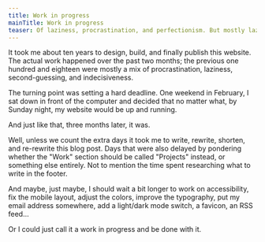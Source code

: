 ```yaml
---
title: Work in progress
mainTitle: Work in progress
teaser: Of laziness, procrastination, and perfectionism. But mostly laziness.
---
```


It took me about ten years to design, build, and finally publish this website. The actual work happened over the past two months; the previous one hundred and eighteen were mostly a mix of procrastination, laziness, second-guessing, and indecisiveness.

The turning point was setting a hard deadline. One weekend in February, I sat down in front of the computer and decided that no matter what, by Sunday night, my website would be up and running.

And just like that, three months later, it was.

Well, unless we count the extra days it took me to write, rewrite, shorten, and re-rewrite this blog post. Days that were also delayed by pondering whether the "Work" section should be called "Projects" instead, or something else entirely. Not to mention the time spent researching what to write in the footer.

And maybe, just maybe, I should wait a bit longer to work on accessibility, fix the mobile layout, adjust the colors, improve the typography, put my email address somewhere, add a light/dark mode switch, a favicon, an RSS feed...

Or I could just call it a work in progress and be done with it.
